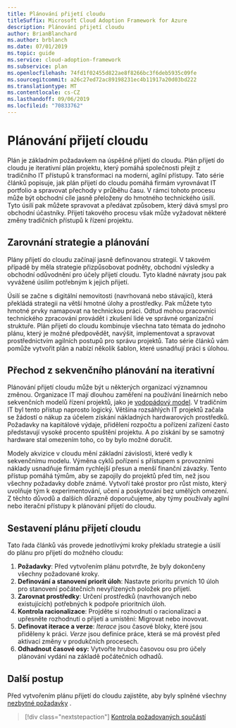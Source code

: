 ```yaml
---
title: Plánování přijetí cloudu
titleSuffix: Microsoft Cloud Adoption Framework for Azure
description: Plánování přijetí cloudu
author: BrianBlanchard
ms.author: brblanch
ms.date: 07/01/2019
ms.topic: guide
ms.service: cloud-adoption-framework
ms.subservice: plan
ms.openlocfilehash: 74fd1f02455d822ae8f8266bc3f6deb5935c09fe
ms.sourcegitcommit: a26c27ed72ac89198231ec4b11917a20d03bd222
ms.translationtype: MT
ms.contentlocale: cs-CZ
ms.lasthandoff: 09/06/2019
ms.locfileid: "70833762"
---
```

# <a name="plan-for-cloud-adoption"></a>Plánování přijetí cloudu

Plán je základním požadavkem na úspěšné přijetí do cloudu. Plán přijetí do cloudu je iterativní plán projektu, který pomáhá společnosti přejít z tradičního IT přístupů k transformaci na moderní, agilní přístupy. Tato série článků popisuje, jak plán přijetí do cloudu pomáhá firmám vyrovnávat IT portfolio a spravovat přechody v průběhu času. V rámci tohoto procesu může být obchodní cíle jasně přeloženy do hmotného technického úsilí. Tyto úsilí pak můžete spravovat a předávat způsobem, který dává smysl pro obchodní účastníky. Přijetí takového procesu však může vyžadovat některé změny tradičních přístupů k řízení projektu.

## <a name="align-strategy-and-planning"></a>Zarovnání strategie a plánování

Plány přijetí do cloudu začínají jasně definovanou strategií. V takovém případě by měla strategie přizpůsobovat podněty, obchodní výsledky a obchodní odůvodnění pro účely přijetí cloudu. Tyto kladné návraty jsou pak vyvážené úsilím potřebným k jejich přijetí.

Úsilí se začne s digitální nemovitosti (navrhovaná nebo stávající), která překládá strategii na větší hmotné úlohy a prostředky. Pak můžete tyto hmotné prvky namapovat na technickou práci. Odtud mohou pracovníci technického zpracování provádět i zkušení lidé ve správné organizační struktuře. Plán přijetí do cloudu kombinuje všechna tato témata do jednoho plánu, který je možné předpovědět, navýšit, implementovat a spravovat prostřednictvím agilních postupů pro správu projektů. Tato série článků vám pomůže vytvořit plán a nabízí několik šablon, které usnadňují práci s úlohou.

## <a name="transition-from-sequential-to-iterative-planning"></a>Přechod z sekvenčního plánování na iterativní

Plánování přijetí cloudu může být u některých organizací významnou změnou. Organizace IT mají dlouhou zaměření na používání lineárních nebo sekvenčních modelů řízení projektů, jako je [vodopádový model](https://wikipedia.org/wiki/Waterfall_model). V tradičním IT byl tento přístup naprosto logický. Většina rozsáhlých IT projektů začala se žádostí o nákup za účelem získání nákladných hardwarových prostředků. Požadavky na kapitálové výdaje, přidělení rozpočtu a pořízení zařízení často představují vysoké procento spuštění projektu. A po získání by se samotný hardware stal omezením toho, co by bylo možné doručit.

Modely akvizice v cloudu mění základní závislosti, které vedly k sekvenčnímu modelu. Výměna cyklů pořízení s přístupem s provozními náklady usnadňuje firmám rychlejší přesun a menší finanční závazky. Tento přístup pomáhá týmům, aby se zapojily do projektů před tím, než jsou všechny požadavky dobře známé. Vytvoří také prostor pro růst místo, který uvolňuje tým k experimentování, učení a poskytování bez umělých omezení. Z těchto důvodů a dalších důrazně doporučujeme, aby týmy používaly agilní nebo iterační přístupy k plánování přijetí do cloudu.

## <a name="build-your-cloud-adoption-plan"></a>Sestavení plánu přijetí cloudu

Tato řada článků vás provede jednotlivými kroky překladu strategie a úsilí do plánu pro přijetí do možného cloudu:

1. **Požadavky**: Před vytvořením plánu potvrďte, že byly dokončeny všechny požadované kroky.
2. **Definování a stanovení priorit úloh**: Nastavte prioritu prvních 10 úloh pro stanovení počátečních nevyřízených položek pro přijetí.
3. **Zarovnat prostředky**: Určení prostředků (navrhovaných nebo existujících) potřebných k podpoře prioritních úloh.
4. **Kontrola racionalizace**: Projděte si rozhodnutí o racionalizaci a upřesněte rozhodnutí o přijetí a umístění: Migrovat nebo inovovat.
5. **Definovat iterace a verze**: *Iterace* jsou časové bloky, které jsou přiděleny k práci. *Verze* jsou definice práce, která se má provést před aktivací změny v produkčních procesech.
6. **Odhadnout časové osy:** Vytvořte hrubou časovou osu pro účely plánování vydání na základě počátečních odhadů.

## <a name="next-steps"></a>Další postup

Před vytvořením plánu přijetí do cloudu zajistěte, aby byly splněné všechny [nezbytné požadavky](./prerequisites.md) .

> [!div class="nextstepaction"]
> [Kontrola požadovaných součástí](./prerequisites.md)

